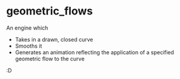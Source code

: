 # geometric_flows
An engine which 

* Takes in a drawn, closed curve
* Smooths it
* Generates an animation reflecting the application of a specified geometric flow to the curve

:D
